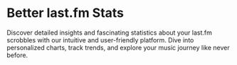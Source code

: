 # Better last.fm Stats

Discover detailed insights and fascinating statistics about your last.fm scrobbles with our intuitive and user-friendly platform. Dive into personalized charts, track trends, and explore your music journey like never before.